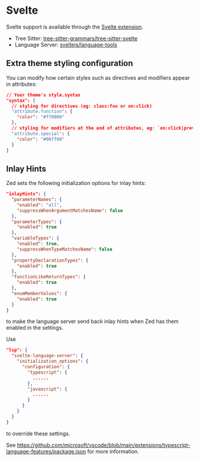 # Svelte

Svelte support is available through the [Svelte extension](https://github.com/zed-industries/zed/tree/main/extensions/svelte).

- Tree Sitter: [tree-sitter-grammars/tree-sitter-svelte](https://github.com/tree-sitter-grammars/tree-sitter-svelte)
- Language Server: [sveltejs/language-tools](https://github.com/sveltejs/language-tools)


## Extra theme styling configuration

You can modify how certain styles such as directives and modifiers appear in attributes:

```json
// Your theme's style.syntax
"syntax": {
  // styling for directives (eg: class:foo or on:click)
  "attribute.function": {
    "color": "#ff0000"
  },
  // styling for modifiers at the end of attributes, eg: `on:click|preventDefault|stopPropagation`
  "attribute.special": {
    "color": "#00ff00"
  }
}
```

## Inlay Hints

Zed sets the following initialization options for inlay hints:

<!--
TBD: Rewrite Svelte docs so it doesn't begin with a json block assuming you know what inlayHints are.
-->

```json
"inlayHints": {
  "parameterNames": {
    "enabled": "all",
    "suppressWhenArgumentMatchesName": false
  },
  "parameterTypes": {
    "enabled": true
  },
  "variableTypes": {
    "enabled": true,
    "suppressWhenTypeMatchesName": false
  },
  "propertyDeclarationTypes": {
    "enabled": true
  },
  "functionLikeReturnTypes": {
    "enabled": true
  },
  "enumMemberValues": {
    "enabled": true
  }
}
```

to make the language server send back inlay hints when Zed has them enabled in the settings.

Use

```json
"lsp": {
  "svelte-language-server": {
    "initialization_options": {
      "configuration": {
        "typescript": {
          ......
        },
        "javascript": {
          ......
        }
      }
    }
  }
}
```

to override these settings.

See https://github.com/microsoft/vscode/blob/main/extensions/typescript-language-features/package.json for more information.
